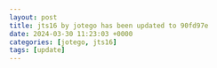 ```yaml
---
layout: post
title: jts16 by jotego has been updated to 90fd97e
date: 2024-03-30 11:23:03 +0000
categories: [jotego, jts16]
tags: [update]
---
```


